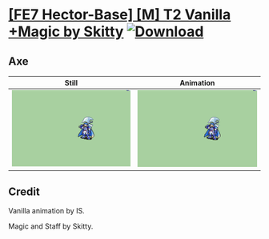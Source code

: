 # [\[FE7 Hector-Base\] \[M\] T2 Vanilla +Magic by Skitty](./) [![Download](https://img.shields.io/badge/Download--red?style=social&logo=github)](https://minhaskamal.github.io/DownGit/#/home?url=https://github.com/Klokinator/FE-Repo/tree/main/Battle%20Animations%2FLords%20-%20Vanilla%20and%20Custom%2F%5BFE7%20Hector-Base%5D%20%5BM%5D%20T2%20Vanilla%20%2BMagic%20by%20Skitty%2F3.%20Axe)

## Axe

| Still | Animation |
| :---: | :-------: |
| ![Axe still](./Axe_000.png) | ![Axe](./Axe.gif) |

## Credit

Vanilla animation by IS.

Magic and Staff by Skitty.
